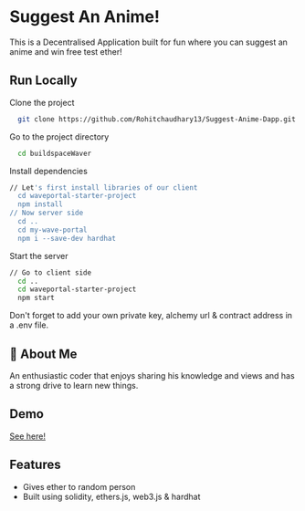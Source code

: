 
# Suggest An Anime!

This is a Decentralised Application built for fun where you can suggest an anime and win free test ether!
## Run Locally

Clone the project

```bash
  git clone https://github.com/Rohitchaudhary13/Suggest-Anime-Dapp.git
```

Go to the project directory

```bash
  cd buildspaceWaver
```

Install dependencies

```bash
// Let's first install libraries of our client
  cd waveportal-starter-project
  npm install
// Now server side
  cd ..
  cd my-wave-portal
  npm i --save-dev hardhat
```

Start the server

```bash
// Go to client side
  cd ..
  cd waveportal-starter-project
  npm start
```

Don't forget to add your own private key, alchemy url & contract address in a .env file.


## 🚀 About Me
An enthusiastic coder that enjoys sharing his knowledge and views and has a strong drive to learn new things.


## Demo

[See here!](https://suggest-anime-dapp.vercel.app/)


## Features

- Gives ether to random person
- Built using solidity, ethers.js, web3.js & hardhat


